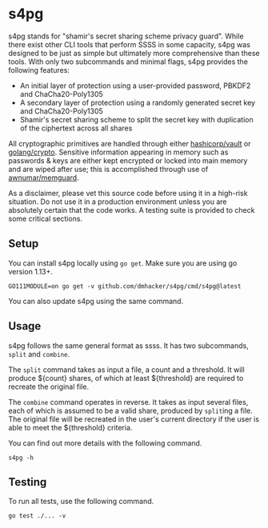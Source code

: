 # s4pg

s4pg stands for "shamir's secret sharing scheme privacy guard". While there
exist other CLI tools that perform SSSS in some capacity, s4pg was designed
to be just as simple but ultimately more comprehensive than these tools. With only 
two subcommands and minimal flags, s4pg provides the following features:

* An initial layer of protection using a user-provided password, PBKDF2 and ChaCha20-Poly1305
* A secondary layer of protection using a randomly generated secret key and ChaCha20-Poly1305
* Shamir's secret sharing scheme to split the secret key with duplication of the ciphertext across all shares

All cryptographic primitives are handled through either 
[hashicorp/vault](https://pkg.go.dev/github.com/hashicorp/vault) 
or [golang/crypto](https://pkg.go.dev/golang.org/x/crypto). Sensitive information
appearing in memory such as passwords & keys are either kept encrypted or
locked into main memory and are wiped after use; this is accomplished through
use of [awnumar/memguard](https://github.com/awnumar/memguard).

As a disclaimer, please vet this source code before using it in a high-risk situation.
Do not use it in a production environment unless you are absolutely certain that the code works.
A testing suite is provided to check some critical sections.

## Setup

You can install s4pg locally using `go get`. Make sure you are using go version 1.13+.

```
GO111MODULE=on go get -v github.com/dmhacker/s4pg/cmd/s4pg@latest
```

You can also update s4pg using the same command.

## Usage

s4pg follows the same general format as ssss. It has two subcommands, `split` and `combine`.

The `split` command takes as input a file, a count and a threshold. It will produce
${count} shares, of which at least ${threshold} are required to recreate the original file.

The `combine` command operates in reverse. It takes as input several files, each of which
is assumed to be a valid share, produced by `split`ing a file. The original file will be
recreated in the user's current directory if the user is able to meet the ${threshold} criteria.

You can find out more details with the following command.

```
s4pg -h
```

## Testing

To run all tests, use the following command.

```
go test ./... -v
```
